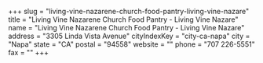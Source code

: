 +++
slug = "living-vine-nazarene-church-food-pantry-living-vine-nazare"
title = "Living Vine Nazarene Church Food Pantry - Living Vine Nazare"
name = "Living Vine Nazarene Church Food Pantry - Living Vine Nazare"
address = "3305 Linda Vista Avenue"
cityIndexKey = "city-ca-napa"
city = "Napa"
state = "CA"
postal = "94558"
website = ""
phone = "707 226-5551"
fax = ""
+++
